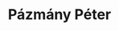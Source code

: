 ---
title: "Pázmány Péter"
alias: 
type: note
subject: history
tags:
 - history
 - hungarian_history
 - reformation
created: 2023.01.17 08:37
created_by: Ádám
status: empty
---
